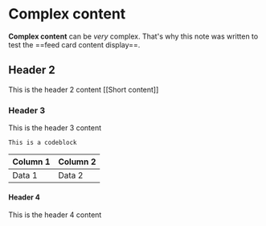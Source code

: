 # Complex content
**Complex content** can be *very* complex. That's why this note was written to test the ==feed card content display==.

## Header 2
This is the header 2 content
[[Short content]]
### Header 3
This is the header 3 content

```codeblock
This is a codeblock
```

| Column 1 | Column 2 |
| -------- | -------- |
| Data 1   | Data 2   |

#### Header 4
This is the header 4 content